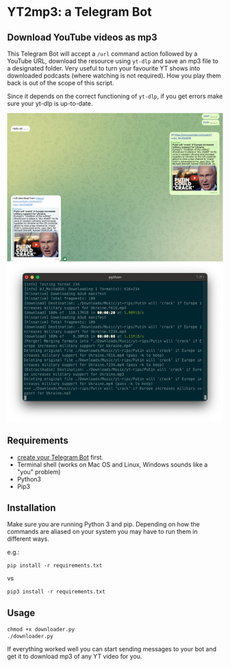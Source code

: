 # YT2mp3: a Telegram Bot

## Download YouTube videos as mp3

This Telegram Bot will accept a `/url` command action followed by a YouTube URL, download the resource using `yt-dlp` and save an mp3 file to a designated folder.
Very useful to turn your favourite YT shows into downloaded podcasts (where watching is not required).
How you play them back is out of the scope of this script.

Since it depends on the correct functioning of `yt-dlp`, if you get errors make sure your yt-dlp is up-to-date.

![chat](images/BotChat.png)
![shell](images/terminal_progress.png)

## Requirements

* [create your Telegram Bot](https://core.telegram.org/bots/tutorial) first.
* Terminal shell (works on Mac OS and Linux, Windows sounds like a "you" problem)
* Python3
* Pip3

## Installation

Make sure you are running Python 3 and pip.
Depending on how the commands are aliased on your system you may have to run them in different ways.

e.g.:

```shell
pip install -r requirements.txt
```

vs

```shell
pip3 install -r requirements.txt
```

## Usage

```shell
chmod +x downloader.py
./downloader.py
```

If everything worked well you can start sending messages to your bot and get it to download mp3 of any YT video for you.
